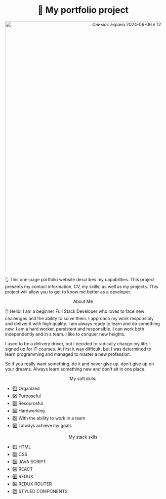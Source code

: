 <h1 align="center">👋 My portfolio project</h1>

<p align="center">
  <img width="813" alt="Снимок экрана 2024-06-06 в 12 47 26" src="https://github.com/gritchin-artur/MyPortfolio/assets/123599698/55f28804-ed3c-4525-9151-f0a6eb03f919">
</p>


👆 This one-page portfolio website describes my capabilities. This project presents my contact information, CV, my skills, as well as my projects. This project will allow you to get to know me better as a developer. 

 <p align="center">  About Me </p>

✋ Hello! I am a beginner Full Stack Developer who loves to face new challenges and the ability to solve them. I approach my work responsibly and deliver it with high quality. I am always ready to learn and do something new. I am a hard worker, persistent and responsible. I can work both independently and in a team. I like to conquer new heights.

I used to be a delivery driver, but I decided to radically change my life. I signed up for IT courses. At first it was difficult, but I was determined to learn programming and managed to master a new profession.

So if you really want something, do it and never give up. don't give up on your dreams. Always learn something new and don't sit in one place.

 <p align="center">  My soft skils: </p>

 <ul display="block">
<li>1️⃣ Organized</li>
<li>2️⃣ Purposeful</li>
<li>3️⃣ Resourceful</li>
<li>4️⃣ Hardworking</li>
<li>5️⃣ With the ability to work in a team</li>
<li>6️⃣ I always achieve my goals</li>
</ul>

 <p align="center"> My stack skils</p>

<ul display="block">
<li>1️⃣ HTML</li> 
<li>2️⃣ CSS</li>
<li>3️⃣ JAVA SCRIPT</li>
<li>4️⃣ REACT</li>
<li>5️⃣ REDUX</li>
<li>6️⃣ REDUX ROUTER</li>
<li>7️⃣ STYLED COMPONENTS</li>
</ul>
 